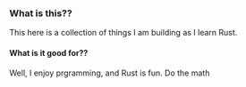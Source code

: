 ### What is this??

This here is a collection of things I am building as I learn Rust.

#### What is it good for??

Well, I enjoy prgramming, and Rust is fun. Do the math
